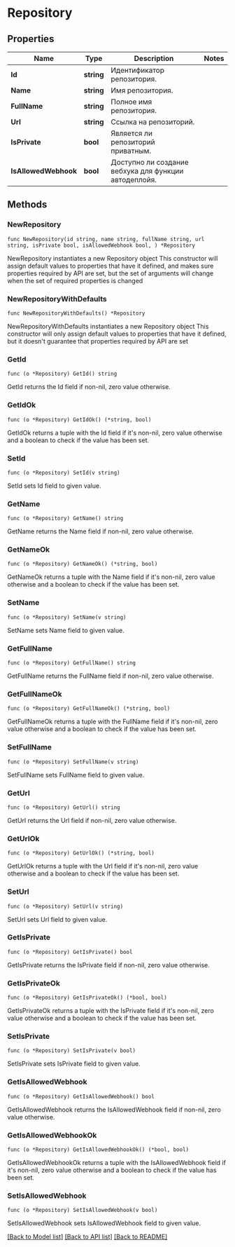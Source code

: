 # Repository

## Properties

Name | Type | Description | Notes
------------ | ------------- | ------------- | -------------
**Id** | **string** | Идентификатор репозитория. | 
**Name** | **string** | Имя репозитория. | 
**FullName** | **string** | Полное имя репозитория. | 
**Url** | **string** | Ссылка на репозиторий. | 
**IsPrivate** | **bool** | Является ли репозиторий приватным. | 
**IsAllowedWebhook** | **bool** | Доступно ли создание вебхука для функции автодеплойя. | 

## Methods

### NewRepository

`func NewRepository(id string, name string, fullName string, url string, isPrivate bool, isAllowedWebhook bool, ) *Repository`

NewRepository instantiates a new Repository object
This constructor will assign default values to properties that have it defined,
and makes sure properties required by API are set, but the set of arguments
will change when the set of required properties is changed

### NewRepositoryWithDefaults

`func NewRepositoryWithDefaults() *Repository`

NewRepositoryWithDefaults instantiates a new Repository object
This constructor will only assign default values to properties that have it defined,
but it doesn't guarantee that properties required by API are set

### GetId

`func (o *Repository) GetId() string`

GetId returns the Id field if non-nil, zero value otherwise.

### GetIdOk

`func (o *Repository) GetIdOk() (*string, bool)`

GetIdOk returns a tuple with the Id field if it's non-nil, zero value otherwise
and a boolean to check if the value has been set.

### SetId

`func (o *Repository) SetId(v string)`

SetId sets Id field to given value.


### GetName

`func (o *Repository) GetName() string`

GetName returns the Name field if non-nil, zero value otherwise.

### GetNameOk

`func (o *Repository) GetNameOk() (*string, bool)`

GetNameOk returns a tuple with the Name field if it's non-nil, zero value otherwise
and a boolean to check if the value has been set.

### SetName

`func (o *Repository) SetName(v string)`

SetName sets Name field to given value.


### GetFullName

`func (o *Repository) GetFullName() string`

GetFullName returns the FullName field if non-nil, zero value otherwise.

### GetFullNameOk

`func (o *Repository) GetFullNameOk() (*string, bool)`

GetFullNameOk returns a tuple with the FullName field if it's non-nil, zero value otherwise
and a boolean to check if the value has been set.

### SetFullName

`func (o *Repository) SetFullName(v string)`

SetFullName sets FullName field to given value.


### GetUrl

`func (o *Repository) GetUrl() string`

GetUrl returns the Url field if non-nil, zero value otherwise.

### GetUrlOk

`func (o *Repository) GetUrlOk() (*string, bool)`

GetUrlOk returns a tuple with the Url field if it's non-nil, zero value otherwise
and a boolean to check if the value has been set.

### SetUrl

`func (o *Repository) SetUrl(v string)`

SetUrl sets Url field to given value.


### GetIsPrivate

`func (o *Repository) GetIsPrivate() bool`

GetIsPrivate returns the IsPrivate field if non-nil, zero value otherwise.

### GetIsPrivateOk

`func (o *Repository) GetIsPrivateOk() (*bool, bool)`

GetIsPrivateOk returns a tuple with the IsPrivate field if it's non-nil, zero value otherwise
and a boolean to check if the value has been set.

### SetIsPrivate

`func (o *Repository) SetIsPrivate(v bool)`

SetIsPrivate sets IsPrivate field to given value.


### GetIsAllowedWebhook

`func (o *Repository) GetIsAllowedWebhook() bool`

GetIsAllowedWebhook returns the IsAllowedWebhook field if non-nil, zero value otherwise.

### GetIsAllowedWebhookOk

`func (o *Repository) GetIsAllowedWebhookOk() (*bool, bool)`

GetIsAllowedWebhookOk returns a tuple with the IsAllowedWebhook field if it's non-nil, zero value otherwise
and a boolean to check if the value has been set.

### SetIsAllowedWebhook

`func (o *Repository) SetIsAllowedWebhook(v bool)`

SetIsAllowedWebhook sets IsAllowedWebhook field to given value.



[[Back to Model list]](../README.md#documentation-for-models) [[Back to API list]](../README.md#documentation-for-api-endpoints) [[Back to README]](../README.md)


